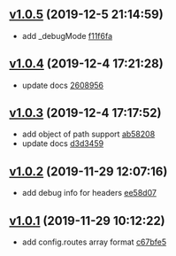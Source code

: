 <a name="v1.0.5"></a>
## [v1.0.5](/compare/v1.0.4...v1.0.5) (2019-12-5 21:14:59)

- add _debugMode  [f11f6fa](/commit/f11f6fa)


<a name="v1.0.4"></a>
## [v1.0.4](/compare/v1.0.3...v1.0.4) (2019-12-4 17:21:28)

- update docs  [2608956](/commit/2608956)


<a name="v1.0.3"></a>
## [v1.0.3](/compare/v1.0.2...v1.0.3) (2019-12-4 17:17:52)

- add object of path support  [ab58208](/commit/ab58208)
- update docs  [d3d3459](/commit/d3d3459)


<a name="v1.0.2"></a>
## [v1.0.2](/compare/v1.0.1...v1.0.2) (2019-11-29 12:07:16)

- add debug info for headers  [ee58d07](/commit/ee58d07)


<a name="v1.0.1"></a>
## [v1.0.1](/compare/bde56cf813b28c28f4db2e0c2547b8fb6499dd8f...v1.0.1) (2019-11-29 10:12:22)

- add config.routes array format  [c67bfe5](/commit/c67bfe5)


